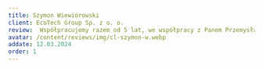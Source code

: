 ```yaml
---
title: Szymon Wiewiórowski
client: EcoTech Group Sp. z o. o.
review:  Współpracujemy razem od 5 lat, we współpracy z Panem Przemysławem cenimy sobie rzetelność, transparentność, oraz wyniki.
avatar: /content/reviews/img/cl-szymon-w.webp
addate: 12.03.2024
order: 1
---
```

